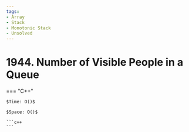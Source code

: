 ```yaml
---
tags:
- Array
- Stack
- Monotonic Stack
- Unsolved
---
```



# 1944. Number of Visible People in a Queue

=== "C++"

    $Time: O()$

    $Space: O()$

    ```c++
    ```